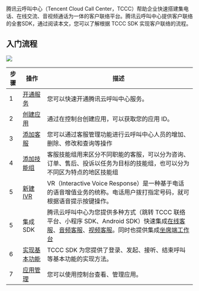 腾讯云呼叫中心（Tencent Cloud Call Center，TCCC）帮助企业快速搭建集电话、在线交流、音视频通话为一体的客户联络平台。腾讯云呼叫中心提供客户联络的全套SDK，通过阅读本文，您可以了解根据 TCCC SDK 实现客户联络的流程。


## 入门流程
![](https://qcloudimg.tencent-cloud.cn/raw/804a10db9a8ded50eed80e9fea2bea90.png)


| 步骤   | 操作     | 描述                   |
| ----- | --------- | --------------------- |
| 1     | [开通服务](https://cloud.tencent.com/document/product/679/73494#.E5.89.8D.E6.8F.90.E6.9D.A1.E4.BB.B6)   | 您可以快速开通腾讯云呼叫中心服务。|
| 2     | [创建应用](https://cloud.tencent.com/document/product/679/73494#.E9.A6.96.E6.AC.A1.E5.BC.80.E9.80.9A.E5.BA.94.E7.94.A8)  | 通过在控制台创建应用，可以获取您的应用 ID。|
| 3     | [添加客服](https://cloud.tencent.com/document/product/679/48056#.E6.B7.BB.E5.8A.A0.E5.AE.A2.E6.9C.8D)      | 您可以通过客服管理功能进行云呼叫中心人员的增加、删除、修改和查询等操作  |
| 4     | [添加技能组](https://cloud.tencent.com/document/product/679/48060#.E6.96.B0.E5.BB.BA.E6.8A.80.E8.83.BD.E7.BB.84)     | 客服技能组用来区分不同职能的客服，可以分为咨询、订单、售后、投诉以任务为目标的技能组，也可以分为不同区为特点的地区技能组  |
| 5     | [新建 IVR](https://cloud.tencent.com/document/product/679/48061#.E6.96.B0.E5.BB.BA-ivr)       | VR（Interactive Voice Response）是一种基于电话的语音增值业务的统称。电话用户拨打指定号码，就可根据语音提示按键操作。  |
| 5     | 集成 SDK  | 腾讯云呼叫中心为您提供多种方式（跳转 TCCC 联络平台、小程序 SDK、Android SDK）快速集成[在线客服](https://cloud.tencent.com/document/product/679/75488)、[音频客服](https://cloud.tencent.com/document/product/679/75487)、[视频客服](https://cloud.tencent.com/document/product/679/75483)。同时也提供集成[坐席端工作台](https://cloud.tencent.com/document/product/679/72042)  |
| 6     | [实现基本功能](https://cloud.tencent.com/document/product/679/72051)   | TCCC SDK 为您提供了登录、发起、接听、结束呼叫等基本功能的实现方法。  |
| 7     | [应用管理](https://cloud.tencent.com/document/product/679/73494#.E6.96.B0.E5.A2.9E.E5.BA.94.E7.94.A8.EF.BC.88.E9.9D.9E.E9.A6.96.E6.AC.A1.E5.BC.80.E9.80.9A.EF.BC.89)   | 您可以使用控制台查看、管理应用。 |
